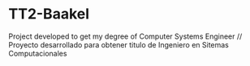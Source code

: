 # TT2-Baakel
Project developed to get my degree of Computer Systems Engineer // Proyecto desarrollado para obtener titulo de Ingeniero en Sitemas Computacionales
